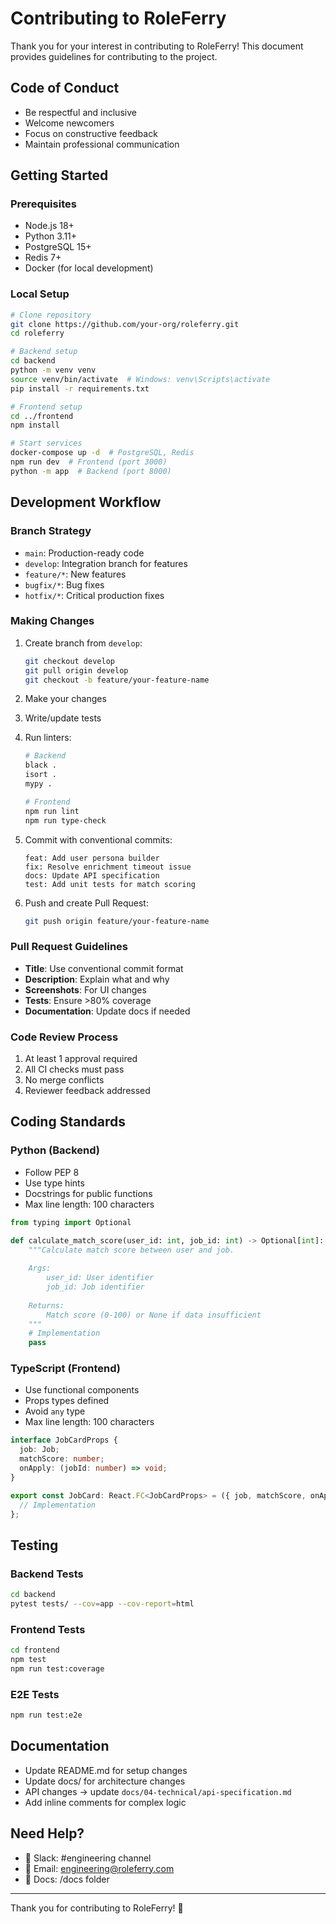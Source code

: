 # Contributing to RoleFerry

Thank you for your interest in contributing to RoleFerry! This document provides guidelines for contributing to the project.

## Code of Conduct

- Be respectful and inclusive
- Welcome newcomers
- Focus on constructive feedback
- Maintain professional communication

## Getting Started

### Prerequisites
- Node.js 18+
- Python 3.11+
- PostgreSQL 15+
- Redis 7+
- Docker (for local development)

### Local Setup
```bash
# Clone repository
git clone https://github.com/your-org/roleferry.git
cd roleferry

# Backend setup
cd backend
python -m venv venv
source venv/bin/activate  # Windows: venv\Scripts\activate
pip install -r requirements.txt

# Frontend setup
cd ../frontend
npm install

# Start services
docker-compose up -d  # PostgreSQL, Redis
npm run dev  # Frontend (port 3000)
python -m app  # Backend (port 8000)
```

## Development Workflow

### Branch Strategy
- `main`: Production-ready code
- `develop`: Integration branch for features
- `feature/*`: New features
- `bugfix/*`: Bug fixes
- `hotfix/*`: Critical production fixes

### Making Changes
1. Create branch from `develop`:
   ```bash
   git checkout develop
   git pull origin develop
   git checkout -b feature/your-feature-name
   ```

2. Make your changes
3. Write/update tests
4. Run linters:
   ```bash
   # Backend
   black .
   isort .
   mypy .
   
   # Frontend
   npm run lint
   npm run type-check
   ```

5. Commit with conventional commits:
   ```
   feat: Add user persona builder
   fix: Resolve enrichment timeout issue
   docs: Update API specification
   test: Add unit tests for match scoring
   ```

6. Push and create Pull Request:
   ```bash
   git push origin feature/your-feature-name
   ```

### Pull Request Guidelines
- **Title**: Use conventional commit format
- **Description**: Explain what and why
- **Screenshots**: For UI changes
- **Tests**: Ensure >80% coverage
- **Documentation**: Update docs if needed

### Code Review Process
1. At least 1 approval required
2. All CI checks must pass
3. No merge conflicts
4. Reviewer feedback addressed

## Coding Standards

### Python (Backend)
- Follow PEP 8
- Use type hints
- Docstrings for public functions
- Max line length: 100 characters

```python
from typing import Optional

def calculate_match_score(user_id: int, job_id: int) -> Optional[int]:
    """Calculate match score between user and job.
    
    Args:
        user_id: User identifier
        job_id: Job identifier
        
    Returns:
        Match score (0-100) or None if data insufficient
    """
    # Implementation
    pass
```

### TypeScript (Frontend)
- Use functional components
- Props types defined
- Avoid `any` type
- Max line length: 100 characters

```typescript
interface JobCardProps {
  job: Job;
  matchScore: number;
  onApply: (jobId: number) => void;
}

export const JobCard: React.FC<JobCardProps> = ({ job, matchScore, onApply }) => {
  // Implementation
};
```

## Testing

### Backend Tests
```bash
cd backend
pytest tests/ --cov=app --cov-report=html
```

### Frontend Tests
```bash
cd frontend
npm test
npm run test:coverage
```

### E2E Tests
```bash
npm run test:e2e
```

## Documentation

- Update README.md for setup changes
- Update docs/ for architecture changes
- API changes → update `docs/04-technical/api-specification.md`
- Add inline comments for complex logic

## Need Help?

- 💬 Slack: #engineering channel
- 📧 Email: engineering@roleferry.com
- 📖 Docs: /docs folder

---

Thank you for contributing to RoleFerry! 🚀

